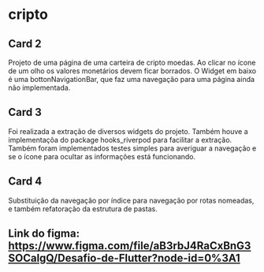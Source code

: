 # cripto  

## Card 2

Projeto de uma página de uma carteira de cripto moedas. Ao clicar no ícone de um olho os valores monetários devem ficar borrados. O Widget em baixo é uma bottonNavigationBar, que faz uma navegação para uma página ainda não implementada. 

## Card 3

Foi realizada a extração de diversos widgets do projeto. Também houve a implementaçõa do package hooks_riverpod para facilitar a extração. Também foram implementados testes simples para averiguar a navegação e se o ícone para ocultar as informações está funcionando. 

## Card 4

Substituição da navegação por índice para navegação por rotas nomeadas, e também refatoração da estrutura de pastas.

## Link do figma: https://www.figma.com/file/aB3rbJ4RaCxBnG3SOCalgQ/Desafio-de-Flutter?node-id=0%3A1
